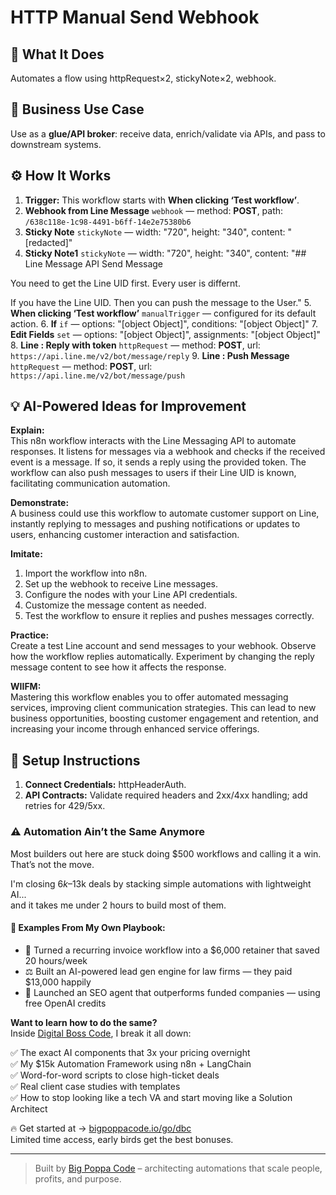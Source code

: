 # HTTP Manual Send Webhook
  ## 🚀 What It Does
  Automates a flow using httpRequest×2, stickyNote×2, webhook.
  
  ## 💼 Business Use Case
  Use as a **glue/API broker**: receive data, enrich/validate via APIs, and pass to downstream systems.
  
  ## ⚙️ How It Works
  1. **Trigger:** This workflow starts with **When clicking ‘Test workflow’**.
  2. **Webhook from Line Message** `webhook` — method: **POST**, path: `/638c118e-1c98-4491-b6ff-14e2e75380b6`
3. **Sticky Note** `stickyNote` — width: "720", height: "340", content: "[redacted]"
4. **Sticky Note1** `stickyNote` — width: "720", height: "340", content: "## Line Message API Send Message

You need to get the Line UID first.
Every user is differnt.

If you have the Line UID. Then you can push the message to the User."
5. **When clicking ‘Test workflow’** `manualTrigger` — configured for its default action.
6. **If** `if` — options: "[object Object]", conditions: "[object Object]"
7. **Edit Fields** `set` — options: "[object Object]", assignments: "[object Object]"
8. **Line : Reply with token** `httpRequest` — method: **POST**, url: `https://api.line.me/v2/bot/message/reply`
9. **Line : Push Message** `httpRequest` — method: **POST**, url: `https://api.line.me/v2/bot/message/push`
  
  ## 💡 AI-Powered Ideas for Improvement
  **Explain:**  
This n8n workflow interacts with the Line Messaging API to automate responses. It listens for messages via a webhook and checks if the received event is a message. If so, it sends a reply using the provided token. The workflow can also push messages to users if their Line UID is known, facilitating communication automation.

**Demonstrate:**  
A business could use this workflow to automate customer support on Line, instantly replying to messages and pushing notifications or updates to users, enhancing customer interaction and satisfaction.

**Imitate:**  
1. Import the workflow into n8n.  
2. Set up the webhook to receive Line messages.  
3. Configure the nodes with your Line API credentials.  
4. Customize the message content as needed.  
5. Test the workflow to ensure it replies and pushes messages correctly.

**Practice:**  
Create a test Line account and send messages to your webhook. Observe how the workflow replies automatically. Experiment by changing the reply message content to see how it affects the response.

**WIIFM:**  
Mastering this workflow enables you to offer automated messaging services, improving client communication strategies. This can lead to new business opportunities, boosting customer engagement and retention, and increasing your income through enhanced service offerings.
  
  ## 🔧 Setup Instructions
  1. **Connect Credentials:** httpHeaderAuth.
2. **API Contracts:** Validate required headers and 2xx/4xx handling; add retries for 429/5xx.
  
### ⚠️ Automation Ain’t the Same Anymore

Most builders out here are stuck doing $500 workflows and calling it a win.  
That’s not the move.  

I'm closing $6k–$13k deals by stacking simple automations with lightweight AI...  
and it takes me under 2 hours to build most of them.

#### 🧠 Examples From My Own Playbook:
- 🔁 Turned a recurring invoice workflow into a $6,000 retainer that saved 20 hours/week  
- ⚖️ Built an AI-powered lead gen engine for law firms — they paid $13,000 happily  
- 🚀 Launched an SEO agent that outperforms funded companies — using free OpenAI credits  

**Want to learn how to do the same?**  
Inside [Digital Boss Code](https://bigpoppacode.io/go/dbc), I break it all down:

✅ The exact AI components that 3x your pricing overnight  
✅ My $15k Automation Framework using n8n + LangChain  
✅ Word-for-word scripts to close high-ticket deals  
✅ Real client case studies with templates  
✅ How to stop looking like a tech VA and start moving like a Solution Architect  

🔥 Get started at → [bigpoppacode.io/go/dbc](https://bigpoppacode.io/go/dbc)  
Limited time access, early birds get the best bonuses.

---
> Built by [Big Poppa Code](https://bigpoppacode.io) – architecting automations that scale people, profits, and purpose.
  